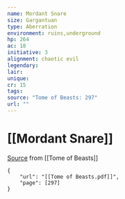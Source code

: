 ```yaml
---
name: Mordant Snare
size: Gargantuan
type: Aberration
environment: ruins,underground
hp: 264
ac: 18
initiative: 3
alignment: chaotic evil
legendary: 
lair: 
unique: 
cr: 15
tags: 
source: "Tome of Beasts: 297"
url: ""
---
```

# [[Mordant Snare]]

[Source](zotero://open-pdf/library/items/ULEQWHJM?page=297) from [[Tome of Beasts]]

```pdf
{
	"url": "[[Tome of Beasts.pdf]]",
	"page": [297]
}
```


